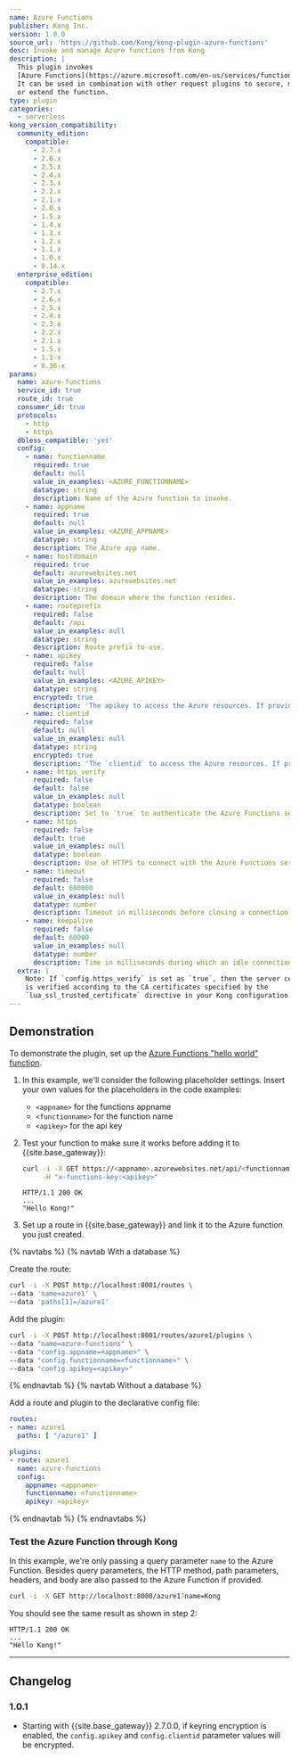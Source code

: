 ```yaml
---
name: Azure Functions
publisher: Kong Inc.
version: 1.0.0
source_url: 'https://github.com/Kong/kong-plugin-azure-functions'
desc: Invoke and manage Azure functions from Kong
description: |
  This plugin invokes
  [Azure Functions](https://azure.microsoft.com/en-us/services/functions/).
  It can be used in combination with other request plugins to secure, manage,
  or extend the function.
type: plugin
categories:
  - serverless
kong_version_compatibility:
  community_edition:
    compatible:
      - 2.7.x
      - 2.6.x
      - 2.5.x
      - 2.4.x
      - 2.3.x
      - 2.2.x
      - 2.1.x
      - 2.0.x
      - 1.5.x
      - 1.4.x
      - 1.3.x
      - 1.2.x
      - 1.1.x
      - 1.0.x
      - 0.14.x
  enterprise_edition:
    compatible:
      - 2.7.x
      - 2.6.x
      - 2.5.x
      - 2.4.x
      - 2.3.x
      - 2.2.x
      - 2.1.x
      - 1.5.x
      - 1.3-x
      - 0.36-x
params:
  name: azure-functions
  service_id: true
  route_id: true
  consumer_id: true
  protocols:
    - http
    - https
  dbless_compatible: 'yes'
  config:
    - name: functionname
      required: true
      default: null
      value_in_examples: <AZURE_FUNCTIONNAME>
      datatype: string
      description: Name of the Azure function to invoke.
    - name: appname
      required: true
      default: null
      value_in_examples: <AZURE_APPNAME>
      datatype: string
      description: The Azure app name.
    - name: hostdomain
      required: true
      default: azurewebsites.net
      value_in_examples: azurewebsites.net
      datatype: string
      description: The domain where the function resides.
    - name: routeprefix
      required: false
      default: /api
      value_in_examples: null
      datatype: string
      description: Route prefix to use.
    - name: apikey
      required: false
      default: null
      value_in_examples: <AZURE_APIKEY>
      datatype: string
      encrypted: true
      description: 'The apikey to access the Azure resources. If provided, it is injected as the `x-functions-key` header.'
    - name: clientid
      required: false
      default: null
      value_in_examples: null
      datatype: string
      encrypted: true
      description: 'The `clientid` to access the Azure resources. If provided, it is injected as the `x-functions-clientid` header.'
    - name: https_verify
      required: false
      default: false
      value_in_examples: null
      datatype: boolean
      description: Set to `true` to authenticate the Azure Functions server.
    - name: https
      required: false
      default: true
      value_in_examples: null
      datatype: boolean
      description: Use of HTTPS to connect with the Azure Functions server.
    - name: timeout
      required: false
      default: 600000
      value_in_examples: null
      datatype: number
      description: Timeout in milliseconds before closing a connection to the Azure Functions server.
    - name: keepalive
      required: false
      default: 60000
      value_in_examples: null
      datatype: number
      description: Time in milliseconds during which an idle connection to the Azure Functions server lives before being closed.
  extra: |
    Note: If `config.https_verify` is set as `true`, then the server certificate
    is verified according to the CA certificates specified by the
    `lua_ssl_trusted_certificate` directive in your Kong configuration.
---
```


## Demonstration

To demonstrate the plugin, set up the [Azure Functions "hello world" function](https://docs.microsoft.com/en-us/azure/azure-functions/functions-create-first-azure-function).

1. In this example, we'll consider the following placeholder settings. Insert your own values
    for the placeholders in the code examples:

    - `<appname>` for the functions appname
    - `<functionname>` for the function name
    - `<apikey>` for the api key

2. Test your function to make sure it works before adding it to {{site.base_gateway}}:

    ```bash
    curl -i -X GET https://<appname>.azurewebsites.net/api/<functionname>?name=Kong \
         -H "x-functions-key:<apikey>"
    ```

    ```
    HTTP/1.1 200 OK
    ...
    "Hello Kong!"
    ```

3. Set up a route in {{site.base_gateway}} and link it to the Azure function you just created.

{% navtabs %}
{% navtab With a database %}

Create the route:

```bash
curl -i -X POST http://localhost:8001/routes \
--data 'name=azure1' \
--data 'paths[1]=/azure1'
```

Add the plugin:

```bash
curl -i -X POST http://localhost:8001/routes/azure1/plugins \
--data "name=azure-functions" \
--data "config.appname=<appname>" \
--data "config.functionname=<functionname>" \
--data "config.apikey=<apikey>"
```

{% endnavtab %}
{% navtab Without a database %}

Add a route and plugin to the declarative config file:

``` yaml
routes:
- name: azure1
  paths: [ "/azure1" ]

plugins:
- route: azure1
  name: azure-functions
  config:
    appname: <appname>
    functionname: <functionname>
    apikey: <apikey>
```
{% endnavtab %}
{% endnavtabs %}


### Test the Azure Function through Kong

In this example, we're only passing a query parameter `name` to the Azure
Function. Besides query parameters, the HTTP method, path parameters,
headers, and body are also passed to the Azure Function if provided.

```bash
curl -i -X GET http://localhost:8000/azure1?name=Kong
```

You should see the same result as shown in step 2:

```
HTTP/1.1 200 OK
...
"Hello Kong!"
```

---

## Changelog

### 1.0.1

* Starting with {{site.base_gateway}} 2.7.0.0, if keyring encryption is enabled,
 the `config.apikey` and `config.clientid` parameter values will be encrypted.
